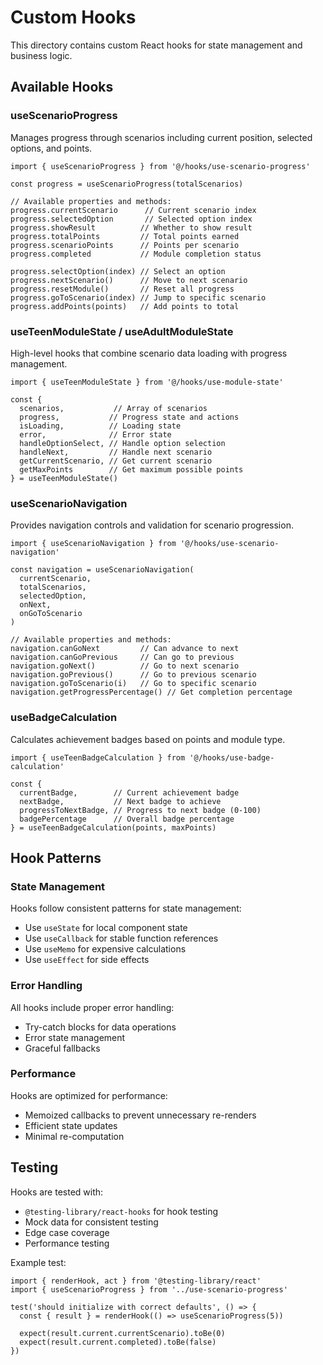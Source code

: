 # Custom Hooks

This directory contains custom React hooks for state management and business logic.

## Available Hooks

### useScenarioProgress
Manages progress through scenarios including current position, selected options, and points.

```tsx
import { useScenarioProgress } from '@/hooks/use-scenario-progress'

const progress = useScenarioProgress(totalScenarios)

// Available properties and methods:
progress.currentScenario      // Current scenario index
progress.selectedOption       // Selected option index
progress.showResult          // Whether to show result
progress.totalPoints         // Total points earned
progress.scenarioPoints      // Points per scenario
progress.completed           // Module completion status

progress.selectOption(index) // Select an option
progress.nextScenario()      // Move to next scenario
progress.resetModule()       // Reset all progress
progress.goToScenario(index) // Jump to specific scenario
progress.addPoints(points)   // Add points to total
```

### useTeenModuleState / useAdultModuleState
High-level hooks that combine scenario data loading with progress management.

```tsx
import { useTeenModuleState } from '@/hooks/use-module-state'

const {
  scenarios,           // Array of scenarios
  progress,           // Progress state and actions
  isLoading,          // Loading state
  error,              // Error state
  handleOptionSelect, // Handle option selection
  handleNext,         // Handle next scenario
  getCurrentScenario, // Get current scenario
  getMaxPoints        // Get maximum possible points
} = useTeenModuleState()
```

### useScenarioNavigation
Provides navigation controls and validation for scenario progression.

```tsx
import { useScenarioNavigation } from '@/hooks/use-scenario-navigation'

const navigation = useScenarioNavigation(
  currentScenario,
  totalScenarios,
  selectedOption,
  onNext,
  onGoToScenario
)

// Available properties and methods:
navigation.canGoNext         // Can advance to next
navigation.canGoPrevious     // Can go to previous
navigation.goNext()          // Go to next scenario
navigation.goPrevious()      // Go to previous scenario
navigation.goToScenario(i)   // Go to specific scenario
navigation.getProgressPercentage() // Get completion percentage
```

### useBadgeCalculation
Calculates achievement badges based on points and module type.

```tsx
import { useTeenBadgeCalculation } from '@/hooks/use-badge-calculation'

const {
  currentBadge,        // Current achievement badge
  nextBadge,           // Next badge to achieve
  progressToNextBadge, // Progress to next badge (0-100)
  badgePercentage      // Overall badge percentage
} = useTeenBadgeCalculation(points, maxPoints)
```

## Hook Patterns

### State Management
Hooks follow consistent patterns for state management:
- Use `useState` for local component state
- Use `useCallback` for stable function references
- Use `useMemo` for expensive calculations
- Use `useEffect` for side effects

### Error Handling
All hooks include proper error handling:
- Try-catch blocks for data operations
- Error state management
- Graceful fallbacks

### Performance
Hooks are optimized for performance:
- Memoized callbacks to prevent unnecessary re-renders
- Efficient state updates
- Minimal re-computation

## Testing

Hooks are tested with:
- `@testing-library/react-hooks` for hook testing
- Mock data for consistent testing
- Edge case coverage
- Performance testing

Example test:
```tsx
import { renderHook, act } from '@testing-library/react'
import { useScenarioProgress } from '../use-scenario-progress'

test('should initialize with correct defaults', () => {
  const { result } = renderHook(() => useScenarioProgress(5))
  
  expect(result.current.currentScenario).toBe(0)
  expect(result.current.completed).toBe(false)
})
```
